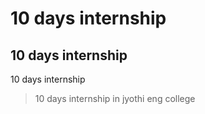 # 10 days internship
## 10 days internship
10 days internship
> 10 days internship in jyothi eng college
